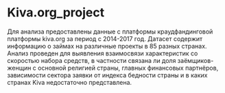 # Kiva.org_project

Для анализа предоставлены данные с платформы краудфандинговой платформы kiva.org за период с 2014-2017 год. Датасет содержит информацию о займах на различные проекты в 85 разных странах. 
Анализ проведен для выявления взаимосвязи характеристик со скоростью набора средств, в частности связана ли доля заёмщиков-женщин с основной религией страны, главных финансовых партнёров, зависимости сектора заявки от индекса бедности страны и в каких странах Kiva недостаточно представлена. 
